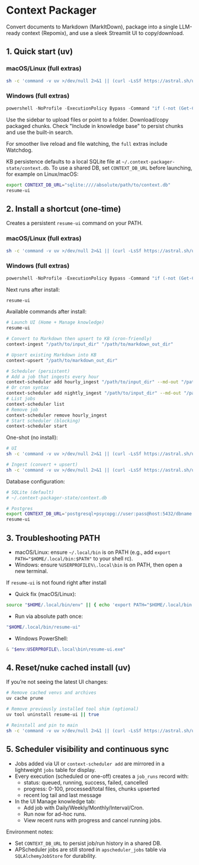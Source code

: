 # Context Packager

Convert documents to Markdown (MarkItDown), package into a single LLM-ready context (Repomix), and use a sleek Streamlit UI to copy/download.

## 1. Quick start (uv)



### macOS/Linux (full extras)
```bash
sh -c 'command -v uv >/dev/null 2>&1 || (curl -LsSf https://astral.sh/uv/install.sh | sh); PATH="$HOME/.local/bin:$PATH" uvx --python 3.12 --refresh --from "git+https://github.com/ruizmr/resume-context-builder.git@main?extra=full" resume-ui'
```


### Windows (full extras)
```powershell
powershell -NoProfile -ExecutionPolicy Bypass -Command "if (-not (Get-Command uv -EA SilentlyContinue)) { iwr https://astral.sh/uv/install.ps1 -UseBasicParsing | iex }; $env:Path = \"$env:USERPROFILE\.local\bin;$env:Path\"; uvx --python 3.12 --refresh --from 'git+https://github.com/ruizmr/resume-context-builder.git@main?extra=full' resume-ui"
```

Use the sidebar to upload files or point to a folder. Download/copy packaged chunks. Check "Include in knowledge base" to persist chunks and use the built-in search.

For smoother live reload and file watching, the `full` extras include Watchdog.

KB persistence defaults to a local SQLite file at `~/.context-packager-state/context.db`. To use a shared DB, set `CONTEXT_DB_URL` before launching, for example on Linux/macOS:
```bash
export CONTEXT_DB_URL="sqlite:////absolute/path/to/context.db"
resume-ui
```

## 2. Install a shortcut (one-time)
Creates a persistent `resume-ui` command on your PATH.



### macOS/Linux (full extras)
```bash
sh -c 'command -v uv >/dev/null 2>&1 || (curl -LsSf https://astral.sh/uv/install.sh | sh); PATH="$HOME/.local/bin:$PATH" uv tool install --python 3.12 --force "git+https://github.com/ruizmr/resume-context-builder.git?extra=full" && echo "Installed. Next time just run: resume-ui"'
```


### Windows (full extras)
```powershell
powershell -NoProfile -ExecutionPolicy Bypass -Command "if (-not (Get-Command uv -EA SilentlyContinue)) { iwr https://astral.sh/uv/install.ps1 -UseBasicParsing | iex }; $env:Path = \"$env:USERPROFILE\.local\bin;$env:Path\"; uv tool install --python 3.12 --force \"git+https://github.com/ruizmr/resume-context-builder.git?extra=full\"; Write-Host 'Installed. Next time just run: resume-ui'"
```

Next runs after install:
```bash
resume-ui
```

Available commands after install:
```bash
# Launch UI (Home + Manage knowledge)
resume-ui

# Convert to Markdown then upsert to KB (cron-friendly)
context-ingest "/path/to/input_dir" "/path/to/markdown_out_dir"

# Upsert existing Markdown into KB
context-upsert "/path/to/markdown_out_dir"

# Scheduler (persistent)
# Add a job that ingests every hour
context-scheduler add hourly_ingest "/path/to/input_dir" --md-out "/path/to/markdown_out_dir" --interval 60
# Or cron syntax
context-scheduler add nightly_ingest "/path/to/input_dir" --md-out "/path/to/markdown_out_dir" --cron "0 2 * * *"
# List jobs
context-scheduler list
# Remove job
context-scheduler remove hourly_ingest
# Start scheduler (blocking)
context-scheduler start
```

One-shot (no install):
```bash
# UI
sh -c 'command -v uv >/dev/null 2>&1 || (curl -LsSf https://astral.sh/uv/install.sh | sh); PATH="$HOME/.local/bin:$PATH" uvx --python 3.12 --refresh --from "git+https://github.com/ruizmr/resume-context-builder.git@main?extra=full" resume-ui'

# Ingest (convert + upsert)
sh -c 'command -v uv >/dev/null 2>&1 || (curl -LsSf https://astral.sh/uv/install.sh | sh); PATH="$HOME/.local/bin:$PATH" uvx --python 3.12 --refresh --from "git+https://github.com/ruizmr/resume-context-builder.git@main?extra=full" context-ingest "/path/to/input_dir" "/path/to/markdown_out_dir"'
```

Database configuration:
```bash
# SQLite (default)
# ~/.context-packager-state/context.db

# Postgres
export CONTEXT_DB_URL='postgresql+psycopg://user:pass@host:5432/dbname'
resume-ui
```

## 3. Troubleshooting PATH
- macOS/Linux: ensure `~/.local/bin` is on PATH (e.g., add `export PATH="$HOME/.local/bin:$PATH"` to your shell rc).
- Windows: ensure `%USERPROFILE%\.local\bin` is on PATH, then open a new terminal.

If `resume-ui` is not found right after install
- Quick fix (macOS/Linux):
```bash
source "$HOME/.local/bin/env" || { echo 'export PATH="$HOME/.local/bin:$PATH"' >> ~/.zshrc && source ~/.zshrc; }
```
- Run via absolute path once:
```bash
"$HOME/.local/bin/resume-ui"
```
- Windows PowerShell:
```powershell
& "$env:USERPROFILE\.local\bin\resume-ui.exe"
```

## 4. Reset/nuke cached install (uv)

If you’re not seeing the latest UI changes:

```bash
# Remove cached venvs and archives
uv cache prune

# Remove previously installed tool shim (optional)
uv tool uninstall resume-ui || true

# Reinstall and pin to main
sh -c 'command -v uv >/dev/null 2>&1 || (curl -LsSf https://astral.sh/uv/install.sh | sh); PATH="$HOME/.local/bin:$PATH" uvx --python 3.12 --refresh --from "git+https://github.com/ruizmr/resume-context-builder.git@main?extra=full" resume-ui'
```

## 5. Scheduler visibility and continuous sync

- Jobs added via UI or `context-scheduler add` are mirrored in a lightweight `jobs` table for display.
- Every execution (scheduled or one-off) creates a `job_runs` record with:
  - status: queued, running, success, failed, cancelled
  - progress: 0-100, processed/total files, chunks upserted
  - recent log tail and last message
- In the UI Manage knowledge tab:
  - Add job with Daily/Weekly/Monthly/Interval/Cron.
  - Run now for ad-hoc runs.
  - View recent runs with progress and cancel running jobs.

Environment notes:
- Set `CONTEXT_DB_URL` to persist job/run history in a shared DB.
- APScheduler jobs are still stored in `apscheduler_jobs` table via `SQLAlchemyJobStore` for durability.
